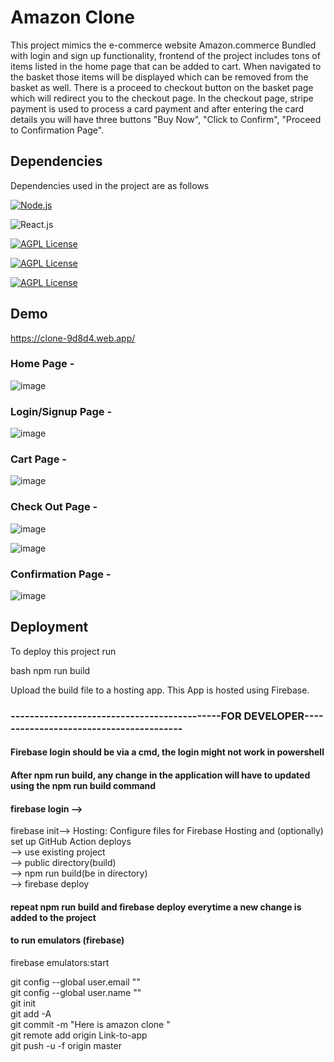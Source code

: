 # Amazon Clone
This project mimics the e-commerce website Amazon.commerce
Bundled with login and sign up functionality, frontend of the 
project includes tons of items listed in the home page that 
can be added to cart. When navigated to the basket those items
 will be displayed which can be removed from the basket as well.
There is a proceed to checkout button on the basket page which 
will redirect you to the checkout page.
In the checkout page, stripe payment is used to process a 
card payment and after entering the card details you will have three 
buttons "Buy Now", "Click to Confirm", "Proceed to Confirmation Page".


## Dependencies

Dependencies used in the project are as follows

[![Node.js](https://img.shields.io/badge/Dependency-Node.js-red)](https://nodejs.org/en/)

![React.js](https://img.shields.io/badge/Library-React.js-blue)

[![AGPL License](https://img.shields.io/badge/Backend-Firebase-lightgrey)](http://www.firebase.com)

[![AGPL License](https://img.shields.io/badge/dependency-Javascript-orange)](http://www.javascript.com)

[![AGPL License](https://img.shields.io/badge/UI-Material--UI-yellowgreen)](http://www.mui.com)


## Demo

https://clone-9d8d4.web.app/


### Home Page -

![image](https://user-images.githubusercontent.com/87025870/210316763-3fee6ad4-11f8-4320-a905-866fa48a8d99.png)


### Login/Signup Page -

![image](https://user-images.githubusercontent.com/87025870/210316979-97604350-0398-4840-9f42-4e88a2fbfc26.png)


### Cart Page -

![image](https://user-images.githubusercontent.com/87025870/210317489-5245c292-dc3f-4e3a-bc17-3ebf29a54a08.png)


### Check Out Page -

![image](https://user-images.githubusercontent.com/87025870/210317729-9be7a417-beab-4b0e-a2a7-7908d2803eaa.png)

![image](https://user-images.githubusercontent.com/87025870/210319210-263d6f0d-6bcb-47ec-85b4-f3449cb44884.png)



### Confirmation Page -

![image](https://user-images.githubusercontent.com/87025870/210317874-3051739f-1ab2-4f84-927a-e90592b690fb.png)


## Deployment

To deploy this project run

bash
  npm run build

Upload the build file to a hosting app.
This App is hosted using Firebase.






  
### --------------------------------------------FOR DEVELOPER----------------------------------------
#### Firebase login should be via a cmd, the login might not work in powershell

#### After npm run build, any change in the application will have to updated using the npm run build command
#### firebase login -->
firebase init--> Hosting: Configure files for Firebase Hosting and (optionally) set up GitHub Action deploys          
--> use existing project        
--> public directory(build)       
--> npm run build(be in directory)       
--> firebase deploy         
#### repeat npm run build and firebase deploy everytime a new change is added to the project

#### to run emulators (firebase)
firebase emulators:start

git config --global user.email ""            
git config --global user.name ""          
git init         
git add -A         
git commit -m "Here is amazon clone "       
git remote add origin Link-to-app      
git push -u -f origin master




